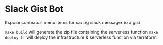 # Slack Gist Bot

Expose contextual menu items for saving slack messages to a gist

`make build` will generate the zip file containing the serverless function
`make deploy-tf` will deploy the infrastructure & serverless function via terraform